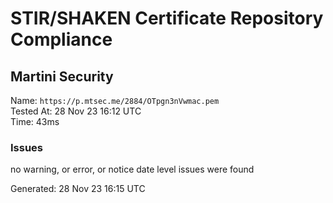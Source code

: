 # STIR/SHAKEN Certificate Repository Compliance

## Martini Security

Name: `https://p.mtsec.me/2884/OTpgn3nVwmac.pem`\
Tested At: 28 Nov 23 16:12 UTC\
Time: 43ms

### Issues

no warning, or error, or notice date level issues were found

Generated: 28 Nov 23 16:15 UTC